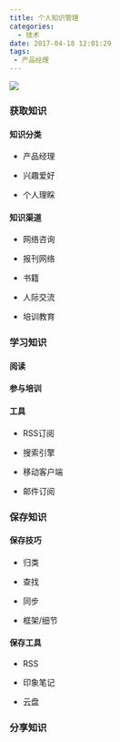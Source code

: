 ```yaml
---
title: 个人知识管理
categories:
  - 技术
date: 2017-04-18 12:01:29
tags:
 - 产品经理
---
```


![](http://ww2.sinaimg.cn/large/006tKfTcgy1feqp7pkbnnj30hm0ml0v8.jpg)

### 获取知识

#### 知识分类

- 产品经理

- 兴趣爱好

- 个人理睬

#### 知识渠道

- 网络咨询

- 报刊网络

- 书籍

- 人际交流

- 培训教育

### 学习知识

#### 阅读

#### 参与培训

#### 工具

- RSS订阅

- 搜索引擎

- 移动客户端

- 邮件订阅

### 保存知识

#### 保存技巧

- 归类

- 查找

- 同步

- 框架/细节

#### 保存工具

- RSS

- 印象笔记

- 云盘

### 分享知识
